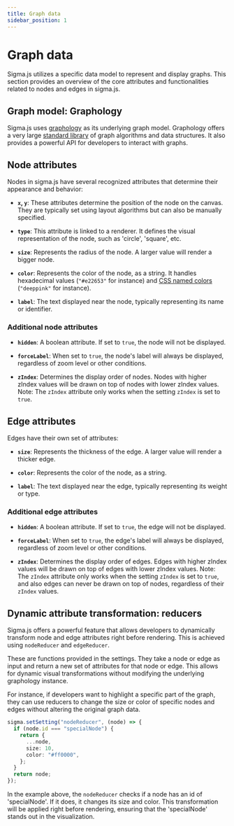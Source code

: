 ```yaml
---
title: Graph data
sidebar_position: 1
---
```


# Graph data

Sigma.js utilizes a specific data model to represent and display graphs. This section provides an overview of the core attributes and functionalities related to nodes and edges in sigma.js.

## Graph model: Graphology

Sigma.js uses [graphology](https://graphology.github.io/) as its underlying graph model. Graphology offers a very large [standard library](https://graphology.github.io/standard-library/) of graph algorithms and data structures. It also provides a powerful API for developers to interact with graphs.

## Node attributes

Nodes in sigma.js have several recognized attributes that determine their appearance and behavior:

- **`x`, `y`**: These attributes determine the position of the node on the canvas. They are typically set using layout algorithms but can also be manually specified.

- **`type`**: This attribute is linked to a renderer. It defines the visual representation of the node, such as 'circle', 'square', etc.

- **`size`**: Represents the radius of the node. A larger value will render a bigger node.

- **`color`**: Represents the color of the node, as a string. It handles hexadecimal values (`"#e22653"` for instance) and [CSS named colors](https://developer.mozilla.org/en-US/docs/Web/CSS/named-color) (`"deeppink"` for instance).

- **`label`**: The text displayed near the node, typically representing its name or identifier.

### Additional node attributes

- **`hidden`**: A boolean attribute. If set to `true`, the node will not be displayed.

- **`forceLabel`**: When set to `true`, the node's label will always be displayed, regardless of zoom level or other conditions.

- **`zIndex`**: Determines the display order of nodes. Nodes with higher zIndex values will be drawn on top of nodes with lower zIndex values. Note: The `zIndex` attribute only works when the setting `zIndex` is set to `true`.

## Edge attributes

Edges have their own set of attributes:

- **`size`**: Represents the thickness of the edge. A larger value will render a thicker edge.

- **`color`**: Represents the color of the node, as a string.

- **`label`**: The text displayed near the edge, typically representing its weight or type.

### Additional edge attributes

- **`hidden`**: A boolean attribute. If set to `true`, the edge will not be displayed.

- **`forceLabel`**: When set to `true`, the edge's label will always be displayed, regardless of zoom level or other conditions.

- **`zIndex`**: Determines the display order of edges. Edges with higher zIndex values will be drawn on top of edges with lower zIndex values. Note: The `zIndex` attribute only works when the setting `zIndex` is set to `true`, and also edges can never be drawn on top of nodes, regardless of their `zIndex` values.

## Dynamic attribute transformation: reducers

Sigma.js offers a powerful feature that allows developers to dynamically transform node and edge attributes right before rendering. This is achieved using `nodeReducer` and `edgeReducer`.

These are functions provided in the settings. They take a node or edge as input and return a new set of attributes for that node or edge. This allows for dynamic visual transformations without modifying the underlying graphology instance.

For instance, if developers want to highlight a specific part of the graph, they can use reducers to change the size or color of specific nodes and edges without altering the original graph data.

```typescript
sigma.setSetting("nodeReducer", (node) => {
  if (node.id === "specialNode") {
    return {
      ...node,
      size: 10,
      color: "#ff0000",
    };
  }
  return node;
});
```

In the example above, the `nodeReducer` checks if a node has an id of 'specialNode'. If it does, it changes its size and color. This transformation will be applied right before rendering, ensuring that the 'specialNode' stands out in the visualization.
